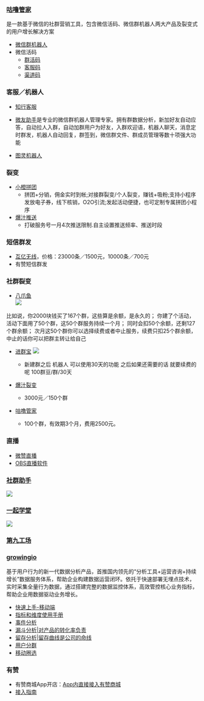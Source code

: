 ### [咕噜管家](http://www.gulugj.com/index.html)
是一款基于微信的社群营销工具，包含微信活码、微信群机器人两大产品及裂变式的用户增长解决方案
  - [微信群机器人](http://www.gulugj.com/robot.html)
  - 微信活码
    - [群活码](http://www.gulugj.com/help-qhm.html)
    - [客服码](http://www.gulugj.com/help-kfm.html)
    - [渠道码](http://www.gulugj.com/help-qdm.html)
    
### 客服／机器人  
- [知行客服](http://www.wanweixin.com/index.php/viewnews-6170)

- [微友助手](http://blog.deepvision.ai/detail/5913d6e8f2151c37f8a844a8.html)是专业的微信群机器人管理专家。拥有群数据分析，新加好友自动应答，自动拉人入群，自动加群用户为好友，入群欢迎语，机器人聊天，消息定时群发，机器人自动回复，群签到，微信群文件、群成员管理等数十项强大功能
- [图灵机器人](http://www.tuling123.com/)
### 裂变
- [小橙拼团](http://baozhi.sxl.cn/2)
  - 拼团+分销，佣金实时到帐;对接群裂变/个人裂变，赚钱+吸粉;支持小程序发放电子券，线下核销，O2O引流;发起活动便捷，也可定制专属拼团小程序
- [爆汁推送](http://baozhi.sxl.cn/9)
  - 打破服务号一月4次推送限制.自主设置推送频率、推送时段

### 短信群发
- [互亿无线](http://www.ihuyi.com/)，价格：23000条／1500元，10000条／700元  
- 有赞短信群发
  
### 社群裂变
- [八爪鱼](https://www.bzy.ai/product-feature)  
![](https://pics.ibrainbaby.cn/2018-12-06-31543979627_.pic.jpg)

比如说，你2000块钱买了167个群，这些算是余额，是永久的；
你建了个活动，活动下面用了50个群，这50个群服务持续一个月；
同时会扣50个余额，还剩127个群余额；
次月这50个群你可以选择续费或者中止服务，续费只扣25个群余额，中止的话你可以把群主转让给自己

- [进群宝]()
![](https://pics.ibrainbaby.cn/2018-12-06-31543980448_.pic_hd.jpg)

  - 新建群之后 机器人 可以使用30天的功能 之后如果还需要的话 就要续费的呢 100群豆/群/30天


- [爆汁裂变](http://baozhi.sxl.cn/3)
  - 3000元／150个群
- [咕噜管家](http://me.gulugj.com/Member/Member/Purchase?project=robotweb&token=cf0b1511599b92000eae0e87b30038ae)

  - 100个群，有效期3个月，费用2500元。
  
### 直播
- [微赞直播](https://live.vzan.com/) 
- [OBS直播软件](http://www.obszhibo.com/index.aspx)
    
### [社群助手](http://www.xusqgl.com/Cases.aspx)

![](https://pics.ibrainbaby.cn/2018-11-28-%E5%B1%8F%E5%B9%95%E5%BF%AB%E7%85%A7%202018-11-28%20%E4%B8%8A%E5%8D%8811.20.53.png)

### [一起学堂](http://www.17vsell.com/article/al)

![](https://pics.ibrainbaby.cn/2018-11-28-%E5%B1%8F%E5%B9%95%E5%BF%AB%E7%85%A7%202018-11-28%20%E4%B8%8A%E5%8D%8811.23.51.png)

### [第九工场](http://www.9thws.com)

### [growingio](https://www.growingio.com)
基于用户行为的新一代数据分析产品，首推国内领先的“分析工具+运营咨询+持续增长”数据服务体系，帮助企业构建数据运营闭环。依托于快速部署无埋点技术，实时采集全量行为数据，通过搭建完整的数据监控体系，高效管控核心业务指标，帮助企业用数据驱动业务增长。
  - [快速上手-移动端](https://docs.growingio.com/docs/kuai-su-shang-shou-yi-dong-duan)
  - [指标和维度使用手册](http://growing.cn-bj.ufileos.com/metrics_V1.2.pdf?utm_campaign=GIO使用手册&utm_medium=手册&utm_source=自定义渠道&utm_term=0324&gio_link_id=j9yQer9y)
  - [事件分析](http://growing.cn-bj.ufileos.com/0423charts_V1.2.pdf?utm_campaign=GIO使用手册&utm_medium=手册&utm_source=自定义渠道&utm_term=0324&gio_link_id=nP2VxdPm)
  - [ 漏斗分析|对产品的转化率负责](http://growing.cn-bj.ufileos.com/funnel_V1.1.pdf?utm_campaign=GIO使用手册&utm_medium=手册&utm_source=自定义渠道&utm_term=0324&gio_link_id=woVgY592)
  - [ 留存分析|留存曲线是公司的命线](http://growing.cn-bj.ufileos.com/retention_V1.1.pdf?utm_campaign=GIO使用手册&utm_medium=手册&utm_source=自定义渠道&utm_term=0324&gio_link_id=QPD5XVoN)
  - [用户分群](http://growing.cn-bj.ufileos.com/segmentations2.pdf?utm_campaign=用户分群手册&utm_medium=0627分群使用手册&utm_source=无&gio_link_id=3oL2VORW)
  - [ 移动圈选](http://growing.cn-bj.ufileos.com/app_circle.pdf)

### 有赞
- 有赞商城App开店：[App内直接接入有赞商城](https://www.youzanyun.com/app/sdk?from_source=baidu_pz_shouye_0&)
- [接入指南](https://open.youzan.com/v3/apicenter/doc-api-main/4/1/4371)
